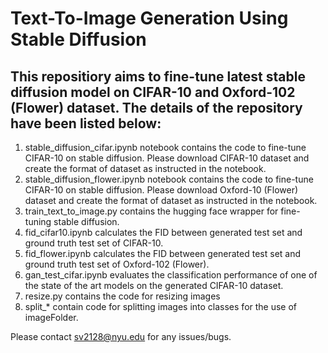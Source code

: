 # Text-To-Image Generation Using Stable Diffusion



## This repositiory aims to fine-tune latest stable diffusion model on CIFAR-10 and Oxford-102 (Flower) dataset. The details of the repository have been listed below:

1. stable_diffusion_cifar.ipynb notebook contains the code to fine-tune CIFAR-10 on stable diffusion. Please download CIFAR-10 dataset and create the format of dataset as instructed in the notebook.
2. stable_diffusion_flower.ipynb notebook contains the code to fine-tune CIFAR-10 on stable diffusion. Please download Oxford-10 (Flower) dataset and create the format of dataset as instructed in the notebook.
3. train_text_to_image.py contains the hugging face wrapper for fine-tuning stable diffusion.
4. fid_cifar10.ipynb calculates the FID between generated test set and ground truth test set of CIFAR-10.
5. fid_flower.ipynb calculates the FID between generated test set and ground truth test set of Oxford-102 (Flower).
6. gan_test_cifar.ipynb evaluates the classification performance of one of the state of the art models on the generated CIFAR-10 dataset.
7. resize.py contains the code for resizing images
8. split_* contain code for splitting images into classes for the use of imageFolder. 



Please contact sv2128@nyu.edu for any issues/bugs.
